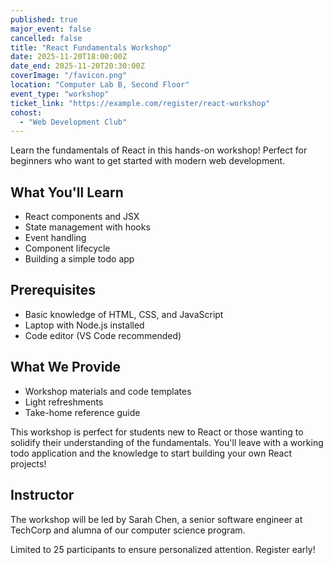 ```yaml
---
published: true
major_event: false
cancelled: false
title: "React Fundamentals Workshop"
date: 2025-11-20T18:00:00Z
date_end: 2025-11-20T20:30:00Z
coverImage: "/favicon.png"
location: "Computer Lab B, Second Floor"
event_type: "workshop"
ticket_link: "https://example.com/register/react-workshop"
cohost:
  - "Web Development Club"
---
```


Learn the fundamentals of React in this hands-on workshop! Perfect for beginners who want to get started with modern web development.

## What You'll Learn

- React components and JSX
- State management with hooks
- Event handling
- Component lifecycle
- Building a simple todo app

## Prerequisites

- Basic knowledge of HTML, CSS, and JavaScript
- Laptop with Node.js installed
- Code editor (VS Code recommended)

## What We Provide

- Workshop materials and code templates
- Light refreshments
- Take-home reference guide

This workshop is perfect for students new to React or those wanting to solidify their understanding of the fundamentals. You'll leave with a working todo application and the knowledge to start building your own React projects!

## Instructor

The workshop will be led by Sarah Chen, a senior software engineer at TechCorp and alumna of our computer science program.

Limited to 25 participants to ensure personalized attention. Register early!
